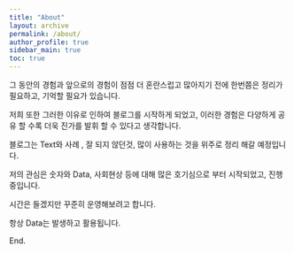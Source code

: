 ```yaml
---
title: "About"
layout: archive
permalink: /about/
author_profile: true
sidebar_main: true
toc: true
---
```

그 동안의 경험과 앞으로의 경험이 점점 더 혼란스럽고 많아지기 전에 한번쯤은 정리가 필요하고, 기억할 필요가 있습니다.


저희 또한 그러한 이유로 인하여 블로그를 시작하게 되었고, 이러한 경험은 다양하게 공유 할 수록 더욱 진가를 발휘 할 수 있다고 생각합니다.


블로그는 Text와 사례 , 잘 되지 않던것, 많이 사용하는 것을 위주로 정리 해갈 예정입니다.


저의 관심은 숫자와 Data, 사회현상 등에 대해 많은 호기심으로 부터 시작되었고, 진행 중입니다.


시간은 들겠지만 꾸준히 운영해보려고 합니다.

항상 Data는 발생하고 활용됩니다.

End.
